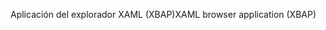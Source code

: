 <span data-ttu-id="efee2-101">Aplicación del explorador XAML (XBAP)</span><span class="sxs-lookup"><span data-stu-id="efee2-101">XAML browser application (XBAP)</span></span>